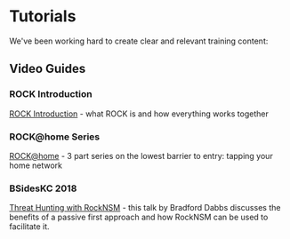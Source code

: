 # Tutorials

We've been working hard to create clear and relevant training content:  

## Video Guides

### ROCK Introduction

[ROCK Introduction](https://youtu.be/tcEpI_vpeWc) - what ROCK is and how
everything works together  

### ROCK@home Series

[ROCK@home](https://youtu.be/w8h1ft8QTFk) - 3 part series on the lowest barrier
to entry: tapping your home network  

### BSidesKC 2018

[Threat Hunting with RockNSM](https://www.youtube.com/watch?v=-Mp1pUXvKuw) - this
talk by Bradford Dabbs discusses the benefits of a passive first approach and
how RockNSM can be used to facilitate it.
